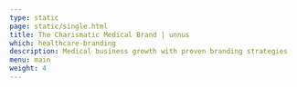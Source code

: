```yaml
---
type: static
page: static/single.html
title: The Charismatic Medical Brand | unnus
which: healthcare-branding
description: Medical business growth with proven branding strategies  
menu: main
weight: 4
---
```



